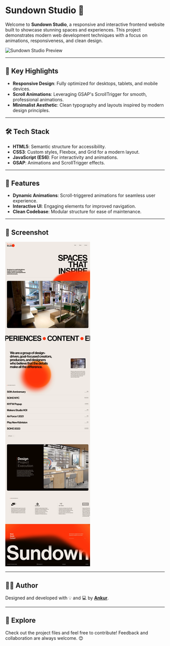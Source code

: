 
# Sundown Studio 🌇

Welcome to **Sundown Studio**, a responsive and interactive frontend website built to showcase stunning spaces and experiences. This project demonstrates modern web development techniques with a focus on animations, responsiveness, and clean design.

![Sundown Studio Preview](https://ankurptl247.github.io/Shundown-Studio)

---

## 🌟 Key Highlights

- **Responsive Design**: Fully optimized for desktops, tablets, and mobile devices.
- **Scroll Animations**: Leveraging GSAP's ScrollTrigger for smooth, professional animations.
- **Minimalist Aesthetic**: Clean typography and layouts inspired by modern design principles.

---

## 🛠️ Tech Stack

- **HTML5**: Semantic structure for accessibility.
- **CSS3**: Custom styles, Flexbox, and Grid for a modern layout.
- **JavaScript (ES6)**: For interactivity and animations.
- **GSAP**: Animations and ScrollTrigger effects.

---

## 🎯 Features

- **Dynamic Animations**: Scroll-triggered animations for seamless user experience.
- **Interactive UI**: Engaging elements for improved navigation.
- **Clean Codebase**: Modular structure for ease of maintenance.

---

## 📸 Screenshot

![Preview](https://github.com/Ankurptl247/Shundown-Studio/blob/main/img/sundown-studio.png)

---

## 👨‍💻 Author

Designed and developed with 💡 and 💻 by **[Ankur](https://github.com/Ankurptl247)**.

---

## 🚀 Explore

Check out the project files and feel free to contribute! Feedback and collaboration are always welcome. 😊
